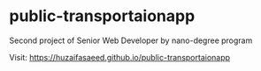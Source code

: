# public-transportaionapp

Second project of Senior Web Developer by nano-degree program

Visit:
https://huzaifasaeed.github.io/public-transportaionapp
